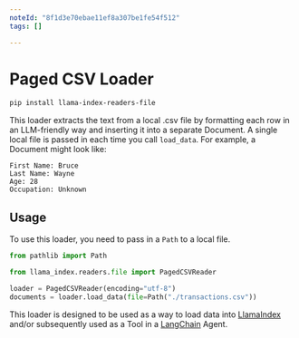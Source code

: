 ```yaml
---
noteId: "8f1d3e70ebae11ef8a307be1fe54f512"
tags: []

---
```


# Paged CSV Loader

```bash
pip install llama-index-readers-file
```

This loader extracts the text from a local .csv file by formatting each row in an LLM-friendly way and inserting it into a separate Document. A single local file is passed in each time you call `load_data`. For example, a Document might look like:

```
First Name: Bruce
Last Name: Wayne
Age: 28
Occupation: Unknown
```

## Usage

To use this loader, you need to pass in a `Path` to a local file.

```python
from pathlib import Path

from llama_index.readers.file import PagedCSVReader

loader = PagedCSVReader(encoding="utf-8")
documents = loader.load_data(file=Path("./transactions.csv"))
```

This loader is designed to be used as a way to load data into [LlamaIndex](https://github.com/jerryjliu/llama_index) and/or subsequently used as a Tool in a [LangChain](https://github.com/hwchase17/langchain) Agent.
